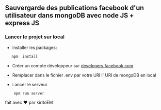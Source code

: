 ## Sauvergarde des publications facebook d'un utilisateur dans mongoDB avec node JS + express JS

### Lancer le projet sur local
-   Installer les packages:

```js
   npm  install
```

-   Créer un compte développeur sur [developers.facebook.com](https://developers.facebook.com/)


-   Remplacer dans le fichier .env par votre URI l' URI de mongoDB en local

- Lancer le serveur

```js
    npm run server
```
fait avec ❤️ par kiritoEM
